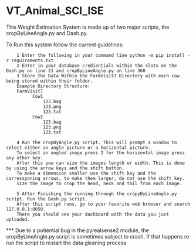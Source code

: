 # VT_Animal_SCI_ISE




This Weight Estimation System is made up of two major scripts, the cropByLineAngle.py and Dash.py. 

To Run this system follow the current guidelines: 


        1 Enter the following in your command line python -m pip install -r requirements.txt
        2 Enter in your database credientials within the slots on the Dash.py on line 21 and cropByLineAngle.py on line 360
        3 Store the Data Within the FarmVisit7 Directory with each cow being stored within their folder. 
        Example Directory Structure: 
        FarmVisit7 
              Cow1 
                  123.bag
                  123.png
                  123.txt
              Cow2
                  123.bag
                  123.png
                  123.txt
             
        4 Run the cropByAngle.py script. This will prompt a window to select either an angle picture or a horizontal picture. 
        To select an angled image press 2 for the horizontal image press any other key. 
        After this you can size the images length or width. This is done by using the arrow keys and the shift button. 
        To make a dimension smaller use the shift key and the corressponing arrows, to make them larger, do not use the shift key.
        Size the image to crop the head, neck and tail from each image.
          
        5 After Finishing the running through the cropyByLineAngle.py script. Run the Dash.py script. 
        After this script runs, go to your favorite web browser and search 127.0.0.1:8050. 
        There you should see your dashboard with the data you just uploaded.
           
 
*** Due to a potiential bug in the pyrealsense2 module, the cropByLineAngle.py script is sometimes subject to crash. If that happens re run the script to restart the data gleaning process
